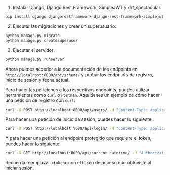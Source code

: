1. Instalar Django, Django Rest Framework, SimpleJWT y drf_spectacular:

```bash
pip install django djangorestframework django-rest-framework-simplejwt drf-spectacular
```

2. Ejecutar las migraciones y crear un superusuario:

```bash
python manage.py migrate
python manage.py createsuperuser
```

3. Ejecutar el servidor:

```bash
python manage.py runserver
```

Ahora puedes acceder a la documentación de los endpoints en `http://localhost:8000/api/schema/` y probar los endpoints de registro, inicio de sesión y fecha actual.

Para hacer las peticiones a los respectivos endpoints, puedes utilizar herramientas como `curl` o `Postman`. Aquí tienes un ejemplo de cómo hacer una petición de registro con `curl`:

```bash
curl -X POST http://localhost:8000/api/users/ -H "Content-Type: application/json" -d '{"username": "testuser", "email": "test@example.com", "password": "testpassword"}'
```

Para hacer una petición de inicio de sesión, puedes hacer lo siguiente:

```bash
curl -X POST http://localhost:8000/api/login/ -H "Content-Type: application/json" -d '{"username": "testuser", "password": "testpassword"}'
```

Y para hacer una petición al endpoint protegido que requiere el token, puedes hacer lo siguiente:

```bash
curl -X GET http://localhost:8000/api/current_datetime/ -H "Authorization: Bearer <token>"
```

Recuerda reemplazar `<token>` con el token de acceso que obtuviste al iniciar sesión.
